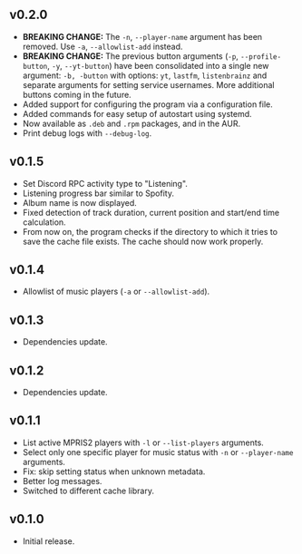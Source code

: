 ## v0.2.0

- **BREAKING CHANGE:** The `-n`, `--player-name` argument has been removed. Use `-a`, `--allowlist-add` instead.
- **BREAKING CHANGE:** The previous button arguments (`-p`, `--profile-button`, `-y`, `--yt-button`) have been consolidated into a single new argument: `-b, -button` with options: `yt`, `lastfm`, `listenbrainz` and separate arguments for setting service usernames. More additional buttons coming in the future.
- Added support for configuring the program via a configuration file.
- Added commands for easy setup of autostart using systemd.
- Now available as `.deb` and `.rpm` packages, and in the AUR.
- Print debug logs with `--debug-log`.

## v0.1.5

- Set Discord RPC activity type to "Listening".
- Listening progress bar similar to Spofity.
- Album name is now displayed.
- Fixed detection of track duration, current position and start/end time calculation.
- From now on, the program checks if the directory to which it tries to save the cache file exists. The cache should now work properly.

## v0.1.4

- Allowlist of music players (`-a` or `--allowlist-add`).

## v0.1.3

- Dependencies update.

## v0.1.2

- Dependencies update.

## v0.1.1

- List active MPRIS2 players with `-l` or `--list-players` arguments.
- Select only one specific player for music status with `-n` or `--player-name` arguments.
- Fix: skip setting status when unknown metadata.
- Better log messages.
- Switched to different cache library.

## v0.1.0

- Initial release.
